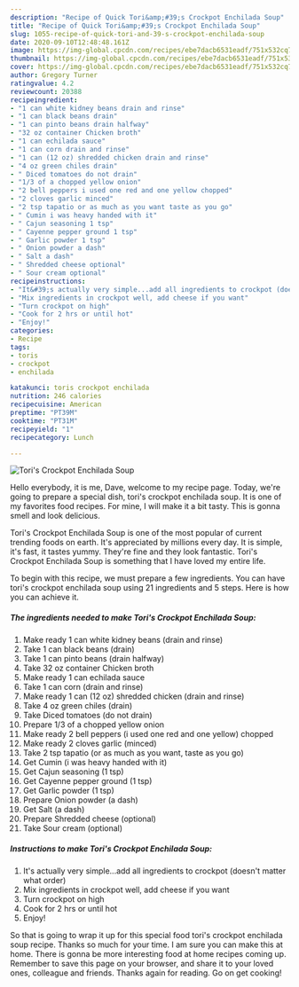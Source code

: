 ```yaml
---
description: "Recipe of Quick Tori&amp;#39;s Crockpot Enchilada Soup"
title: "Recipe of Quick Tori&amp;#39;s Crockpot Enchilada Soup"
slug: 1055-recipe-of-quick-tori-and-39-s-crockpot-enchilada-soup
date: 2020-09-10T12:48:48.161Z
image: https://img-global.cpcdn.com/recipes/ebe7dacb6531eadf/751x532cq70/toris-crockpot-enchilada-soup-recipe-main-photo.jpg
thumbnail: https://img-global.cpcdn.com/recipes/ebe7dacb6531eadf/751x532cq70/toris-crockpot-enchilada-soup-recipe-main-photo.jpg
cover: https://img-global.cpcdn.com/recipes/ebe7dacb6531eadf/751x532cq70/toris-crockpot-enchilada-soup-recipe-main-photo.jpg
author: Gregory Turner
ratingvalue: 4.2
reviewcount: 20388
recipeingredient:
- "1 can white kidney beans drain and rinse"
- "1 can black beans drain"
- "1 can pinto beans drain halfway"
- "32 oz container Chicken broth"
- "1 can echilada sauce"
- "1 can corn drain and rinse"
- "1 can (12 oz) shredded chicken drain and rinse"
- "4 oz green chiles drain"
- " Diced tomatoes do not drain"
- "1/3 of a chopped yellow onion"
- "2 bell peppers i used one red and one yellow chopped"
- "2 cloves garlic minced"
- "2 tsp tapatio or as much as you want taste as you go"
- " Cumin i was heavy handed with it"
- " Cajun seasoning 1 tsp"
- " Cayenne pepper ground 1 tsp"
- " Garlic powder 1 tsp"
- " Onion powder a dash"
- " Salt a dash"
- " Shredded cheese optional"
- " Sour cream optional"
recipeinstructions:
- "It&#39;s actually very simple...add all ingredients to crockpot (doesn&#39;t matter what order)"
- "Mix ingredients in crockpot well, add cheese if you want"
- "Turn crockpot on high"
- "Cook for 2 hrs or until hot"
- "Enjoy!"
categories:
- Recipe
tags:
- toris
- crockpot
- enchilada

katakunci: toris crockpot enchilada 
nutrition: 246 calories
recipecuisine: American
preptime: "PT39M"
cooktime: "PT31M"
recipeyield: "1"
recipecategory: Lunch

---
```



![Tori&#39;s Crockpot Enchilada Soup](https://img-global.cpcdn.com/recipes/ebe7dacb6531eadf/751x532cq70/toris-crockpot-enchilada-soup-recipe-main-photo.jpg)

Hello everybody, it is me, Dave, welcome to my recipe page. Today, we're going to prepare a special dish, tori&#39;s crockpot enchilada soup. It is one of my favorites food recipes. For mine, I will make it a bit tasty. This is gonna smell and look delicious.

Tori&#39;s Crockpot Enchilada Soup is one of the most popular of current trending foods on earth. It's appreciated by millions every day. It is simple, it's fast, it tastes yummy. They're fine and they look fantastic. Tori&#39;s Crockpot Enchilada Soup is something that I have loved my entire life.




To begin with this recipe, we must prepare a few ingredients. You can have tori&#39;s crockpot enchilada soup using 21 ingredients and 5 steps. Here is how you can achieve it.

<!--inarticleads1-->

##### The ingredients needed to make Tori&#39;s Crockpot Enchilada Soup:

1. Make ready 1 can white kidney beans (drain and rinse)
1. Take 1 can black beans (drain)
1. Take 1 can pinto beans (drain halfway)
1. Take 32 oz container Chicken broth
1. Make ready 1 can echilada sauce
1. Take 1 can corn (drain and rinse)
1. Make ready 1 can (12 oz) shredded chicken (drain and rinse)
1. Take 4 oz green chiles (drain)
1. Take  Diced tomatoes (do not drain)
1. Prepare 1/3 of a chopped yellow onion
1. Make ready 2 bell peppers (i used one red and one yellow) chopped
1. Make ready 2 cloves garlic (minced)
1. Take 2 tsp tapatio (or as much as you want, taste as you go)
1. Get  Cumin (i was heavy handed with it)
1. Get  Cajun seasoning (1 tsp)
1. Get  Cayenne pepper ground (1 tsp)
1. Get  Garlic powder (1 tsp)
1. Prepare  Onion powder (a dash)
1. Get  Salt (a dash)
1. Prepare  Shredded cheese (optional)
1. Take  Sour cream (optional)




<!--inarticleads2-->

##### Instructions to make Tori&#39;s Crockpot Enchilada Soup:

1. It&#39;s actually very simple...add all ingredients to crockpot (doesn&#39;t matter what order)
1. Mix ingredients in crockpot well, add cheese if you want
1. Turn crockpot on high
1. Cook for 2 hrs or until hot
1. Enjoy!




So that is going to wrap it up for this special food tori&#39;s crockpot enchilada soup recipe. Thanks so much for your time. I am sure you can make this at home. There is gonna be more interesting food at home recipes coming up. Remember to save this page on your browser, and share it to your loved ones, colleague and friends. Thanks again for reading. Go on get cooking!
